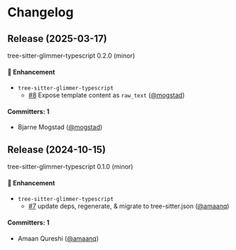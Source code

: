 # Changelog

## Release (2025-03-17)

tree-sitter-glimmer-typescript 0.2.0 (minor)

#### :rocket: Enhancement
* `tree-sitter-glimmer-typescript`
  * [#8](https://github.com/NullVoxPopuli/tree-sitter-glimmer-typescript/pull/8) Expose template content as `raw_text` ([@mogstad](https://github.com/mogstad))

#### Committers: 1
- Bjarne Mogstad ([@mogstad](https://github.com/mogstad))

## Release (2024-10-15)

tree-sitter-glimmer-typescript 0.1.0 (minor)

#### :rocket: Enhancement
* `tree-sitter-glimmer-typescript`
  * [#7](https://github.com/NullVoxPopuli/tree-sitter-glimmer-typescript/pull/7) update deps, regenerate, & migrate to tree-sitter.json ([@amaanq](https://github.com/amaanq))

#### Committers: 1
- Amaan Qureshi ([@amaanq](https://github.com/amaanq))
